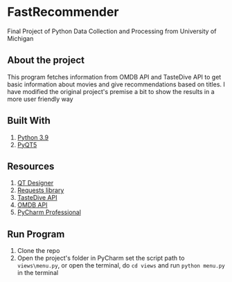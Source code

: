 # FastRecommender
 Final Project of Python Data Collection and Processing from University of Michigan

## About the project
 This program fetches information from OMDB API and TasteDive API to get basic information about movies and give recommendations based on titles. I have modified the original project's premise a bit to show the results in a more user friendly way

## Built With
1. [Python 3.9](https://docs.python.org/3.9/whatsnew/3.9.html)
2. [PyQT5](https://pypi.org/project/PyQt5/)

## Resources
1. [QT Designer](https://doc.qt.io/qt-5/qtdesigner-manual.html)
2. [Requests library](https://pypi.org/project/requests/)
3. [TasteDive API](https://tastedive.com/read/api)
4. [OMDB API](http://www.omdbapi.com)
5. [PyCharm Professional](https://www.jetbrains.com/es-es/pycharm/download/#section=windows)

## Run Program
1. Clone the repo
2. Open the project's folder in PyCharm set the script path to `views\menu.py`, or open the terminal, do `cd views` and run `python menu.py` in the terminal